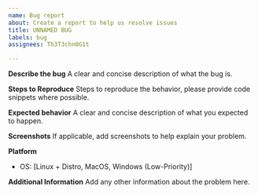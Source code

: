 ```yaml
---
name: Bug report
about: Create a report to help us resolve issues
title: UNNAMED BUG
labels: bug
assignees: Th3T3chn0G1t

---
```


**Describe the bug**
A clear and concise description of what the bug is.

**Steps to Reproduce**
Steps to reproduce the behavior, please provide code snippets where possible.

**Expected behavior**
A clear and concise description of what you expected to happen.

**Screenshots**
If applicable, add screenshots to help explain your problem.

**Platform**
- OS: [Linux + Distro, MacOS, Windows (Low-Priority)]

**Additional Information**
Add any other information about the problem here.
